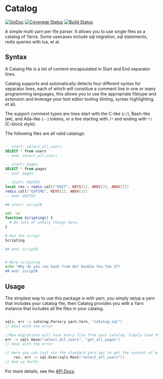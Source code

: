 # Catalog
[![GoDoc](https://godoc.org/github.com/omeid/go-yarn?status.svg)](https://godoc.org/github.com/omeid/go-yarn/catalog) [![Coverage Status](https://coveralls.io/repos/omeid/go-yarn/badge.png)](https://coveralls.io/r/omeid/go-yarn) [![Build Status](https://drone.io/github.com/omeid/go-yarn/status.png)](https://drone.io/github.com/omeid/go-yarn/latest)

A simple multi yarn per file parser. It allows you to use single files as a catalog of Yarns.
Some usecases include sql migration, sql statements, redis queries with lua, et al.


## Syntax

A Catalog file is a list of content encapsulated in Start and End separator lines.  

Catalog supports and automatically detects four different syntax for separator lines, each of which will constitue a comment line in one or many programming languages, this allows you to use the appropriate filetype and extension and leverage your text editor tooling (linting, syntax highlighting, et al).

The support comment types are lines start with the C-like (`//`), Bash-like (`##`), and Ada-like (`--`) tokens, or a line starting with `/*` and ending with `*/` (C-block style).

The following files are all valid catalogs:


```sql

-- start: select_all_users
SELECT * from users
-- end: select_all_users

-- start: pages
SELECT * from pages
-- end: pages
```

```lua
-- start: HSETEX
local res = redis.call("HSET", KEYS[1], ARGV[2], ARGV[3])
redis.call("EXPIRE", KEYS[1], ARGV[1])
-- end: HSETEX 

```
```bash
## start: scriptB

set -xe
function Scripting() {
  # Do lots of unholy things here.
}

# Run the script
Scripting

## end: scriptB


# More scripting
echo "Why do you run bash from Go? Double You Tee If?
## end: scriptB
```




## Usage

The simplest way to use this package is with yarn, you simply setup a yarn that includes your catalog-file, then Catalog provides you with a Yarn instance that includes all the files in your catalog.


```go

sqls, err := catalog.Parse(y yarn.Yarn, "catalog.sql")
// Deal with the error

//Now migrations will have every file from your catalog. Simply load them
err := sqls.Have("select_all_users", "get_all_pages")
// Deal with the error

// Here you can just use the standard yarn api to get the content of each file in your catalog.
	res, err := sql.Exec(sqls.Must("select_all_users"))
// And so forth.
```


For more details, see the [API Docs](https://godoc.org/github.com/omeid/go-yarn/catalog).
